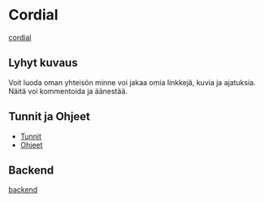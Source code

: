 # Cordial

[cordial](https://cordial-5662.herokuapp.com)

## Lyhyt kuvaus

Voit luoda oman yhteisön minne voi jakaa omia linkkejä, kuvia ja ajatuksia. Näitä voi kommentoida ja äänestää.

## Tunnit ja Ohjeet

* [Tunnit](tunnit.md)
* [Ohjeet](ohjeet.md)

## Backend

[backend](https://github.com/Corned/fullstack-backend)
